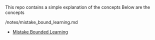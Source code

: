 This repo contains a simple explanation of the concepts
Below are the concepts

/notes/mistake_bound_learning.md
- [Mistake Bounded Learning](notes/Mistake_Bounded_Learning/mistake_bound_learning.md)